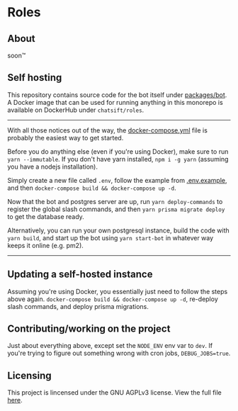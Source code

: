 # Roles

## About

soon™️

## Self hosting

This repository contains source code for the bot itself under [packages/bot](./packages/bot/).
A Docker image that can be used for running anything in this monorepo is available on DockerHub under `chatsift/roles`.

---

With all those notices out of the way, the [docker-compose.yml](./docker-compose.yml) file
is probably the easiest way to get started.

Before you do anything else (even if you're using Docker), make sure to run `yarn --immutable`.
If you don't have yarn installed, `npm i -g yarn` (assuming you have a nodejs installation).

Simply create a new file called `.env`, follow the example from [.env.example](./.env.example),
and then `docker-compose build && docker-compose up -d`.

Now that the bot and postgres server are up, run `yarn deploy-commands` to register
the global slash commands, and then `yarn prisma migrate deploy` to get the database ready.

Alternatively, you can run your own postgresql instance, build the code with `yarn build`,
and start up the bot using `yarn start-bot`
in whatever way keeps it online (e.g. pm2).

---

## Updating a self-hosted instance

Assuming you're using Docker, you essentially just need to follow the steps above again.
`docker-compose build && docker-compose up -d`, re-deploy slash commands, and deploy prisma
migrations.

## Contributing/working on the project

Just about everything above, except set the `NODE_ENV` env var to `dev`. If you're trying to
figure out something wrong with cron jobs, `DEBUG_JOBS=true`.

## Licensing

This project is lincensed under the GNU AGPLv3 license. View the full file [here](./LICENSE).
